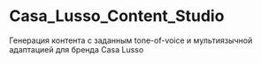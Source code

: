 # Casa_Lusso_Content_Studio
Генерация контента с заданным tone-of-voice и мультиязычной адаптацией для бренда Casa Lusso
